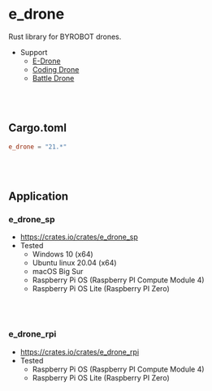 # e_drone
Rust library for BYROBOT drones.

- Support
  * [E-Drone](http://dev.byrobot.co.kr/documents/kr/products/e_drone/)
  * [Coding Drone](http://dev.byrobot.co.kr/documents/kr/products/coding_drone/)
  * [Battle Drone](http://dev.byrobot.co.kr/documents/kr/products/battle_drone/)


<br>
<br>


## Cargo.toml
```toml
e_drone = "21.*"
```


<br>
<br>


## Application

### e_drone_sp

  * https://crates.io/crates/e_drone_sp
  * Tested
    - Windows 10 (x64)
    - Ubuntu linux 20.04 (x64)
    - macOS Big Sur
    - Raspberry Pi OS (Raspberry PI Compute Module 4)
    - Raspberry Pi OS Lite (Raspberry PI Zero)



<br>
<br>


### e_drone_rpi

  * https://crates.io/crates/e_drone_rpi
  * Tested
    - Raspberry Pi OS (Raspberry PI Compute Module 4)
    - Raspberry Pi OS Lite (Raspberry PI Zero)


